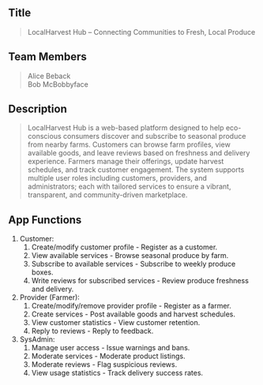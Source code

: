 ## Title
> LocalHarvest Hub – Connecting Communities to Fresh, Local Produce

## Team Members
> Alice Beback\
> Bob McBobbyface

## Description 
> LocalHarvest Hub is a web-based platform designed to help eco-conscious consumers discover and subscribe to seasonal produce from nearby farms. Customers can browse farm profiles, view available goods, and leave reviews based on freshness and delivery experience. Farmers manage their offerings, update harvest schedules, and track customer engagement. The system supports multiple user roles including customers, providers, and administrators; each with tailored services to ensure a vibrant, transparent, and community-driven marketplace.
## App Functions
1. Customer:
    1. Create/modify customer profile - Register as a customer.
    2. View available services - Browse seasonal produce by farm.
    3. Subscribe to available services - Subscribe to weekly produce boxes.
    4. Write reviews for subscribed services - Review produce freshness and delivery.
2. Provider (Farmer):
    1. Create/modify/remove provider profile - Register as a farmer.
    2. Create services - Post available goods and harvest schedules.
    3. View customer statistics -  View customer retention.
    4. Reply to reviews - Reply to feedback.
3. SysAdmin:
    1. Manage user access - Issue warnings and bans.
    2. Moderate services - Moderate product listings.
    3. Moderate reviews - Flag suspicious reviews.
    4. View usage statistics - Track delivery success rates.
